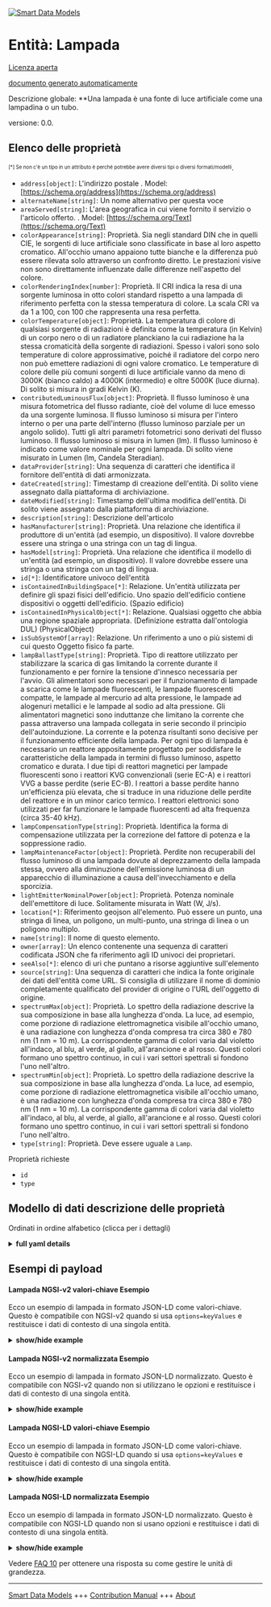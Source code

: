 <!-- 10-Header -->  
[![Smart Data Models](https://smartdatamodels.org/wp-content/uploads/2022/01/SmartDataModels_logo.png "Logo")](https://smartdatamodels.org)  
Entità: Lampada  
===============<!-- /10-Header -->  
<!-- 15-License -->  
[Licenza aperta](https://github.com/smart-data-models//dataModel.S4BLDG/blob/master/Lamp/LICENSE.md)  
[documento generato automaticamente](https://docs.google.com/presentation/d/e/2PACX-1vTs-Ng5dIAwkg91oTTUdt8ua7woBXhPnwavZ0FxgR8BsAI_Ek3C5q97Nd94HS8KhP-r_quD4H0fgyt3/pub?start=false&loop=false&delayms=3000#slide=id.gb715ace035_0_60)  
<!-- /15-License -->  
<!-- 20-Description -->  
Descrizione globale: **Una lampada è una fonte di luce artificiale come una lampadina o un tubo.  
versione: 0.0.  
<!-- /20-Description -->  
<!-- 30-PropertiesList -->  

## Elenco delle proprietà  

<sup><sub>[*] Se non c'è un tipo in un attributo è perché potrebbe avere diversi tipi o diversi formati/modelli</sub></sup>.  
- `address[object]`: L'indirizzo postale  . Model: [https://schema.org/address](https://schema.org/address)- `alternateName[string]`: Un nome alternativo per questa voce  - `areaServed[string]`: L'area geografica in cui viene fornito il servizio o l'articolo offerto.  . Model: [https://schema.org/Text](https://schema.org/Text)- `colorAppearance[string]`: Proprietà. Sia negli standard DIN che in quelli CIE, le sorgenti di luce artificiale sono classificate in base al loro aspetto cromatico. All'occhio umano appaiono tutte bianche e la differenza può essere rilevata solo attraverso un confronto diretto. Le prestazioni visive non sono direttamente influenzate dalle differenze nell'aspetto del colore.  - `colorRenderingIndex[number]`: Proprietà. Il CRI indica la resa di una sorgente luminosa in otto colori standard rispetto a una lampada di riferimento perfetta con la stessa temperatura di colore. La scala CRI va da 1 a 100, con 100 che rappresenta una resa perfetta.  - `colorTemperature[object]`: Proprietà. La temperatura di colore di qualsiasi sorgente di radiazioni è definita come la temperatura (in Kelvin) di un corpo nero o di un radiatore planckiano la cui radiazione ha la stessa cromaticità della sorgente di radiazioni. Spesso i valori sono solo temperature di colore approssimative, poiché il radiatore del corpo nero non può emettere radiazioni di ogni valore cromatico. Le temperature di colore delle più comuni sorgenti di luce artificiale vanno da meno di 3000K (bianco caldo) a 4000K (intermedio) e oltre 5000K (luce diurna). Di solito si misura in gradi Kelvin (K).  - `contributedLuminousFlux[object]`: Proprietà. Il flusso luminoso è una misura fotometrica del flusso radiante, cioè del volume di luce emesso da una sorgente luminosa. Il flusso luminoso si misura per l'intero interno o per una parte dell'interno (flusso luminoso parziale per un angolo solido). Tutti gli altri parametri fotometrici sono derivati del flusso luminoso. Il flusso luminoso si misura in lumen (lm). Il flusso luminoso è indicato come valore nominale per ogni lampada. Di solito viene misurato in Lumen (lm, Candela Steradian).  - `dataProvider[string]`: Una sequenza di caratteri che identifica il fornitore dell'entità di dati armonizzata.  - `dateCreated[string]`: Timestamp di creazione dell'entità. Di solito viene assegnato dalla piattaforma di archiviazione.  - `dateModified[string]`: Timestamp dell'ultima modifica dell'entità. Di solito viene assegnato dalla piattaforma di archiviazione.  - `description[string]`: Descrizione dell'articolo  - `hasManufacturer[string]`: Proprietà. Una relazione che identifica il produttore di un'entità (ad esempio, un dispositivo). Il valore dovrebbe essere una stringa o una stringa con un tag di lingua.  - `hasModel[string]`: Proprietà. Una relazione che identifica il modello di un'entità (ad esempio, un dispositivo). Il valore dovrebbe essere una stringa o una stringa con un tag di lingua.  - `id[*]`: Identificatore univoco dell'entità  - `isContainedInBuildingSpace[*]`: Relazione. Un'entità utilizzata per definire gli spazi fisici dell'edificio. Uno spazio dell'edificio contiene dispositivi o oggetti dell'edificio. (Spazio edificio)  - `isContainedInPhysicalObject[*]`: Relazione. Qualsiasi oggetto che abbia una regione spaziale appropriata.  (Definizione estratta dall'ontologia DUL) (PhysicalObject)  - `isSubSystemOf[array]`: Relazione. Un riferimento a uno o più sistemi di cui questo Oggetto fisico fa parte.  - `lampBallastType[string]`: Proprietà. Tipo di reattore utilizzato per stabilizzare la scarica di gas limitando la corrente durante il funzionamento e per fornire la tensione d'innesco necessaria per l'avvio. Gli alimentatori sono necessari per il funzionamento di lampade a scarica come le lampade fluorescenti, le lampade fluorescenti compatte, le lampade al mercurio ad alta pressione, le lampade ad alogenuri metallici e le lampade al sodio ad alta pressione. Gli alimentatori magnetici sono induttanze che limitano la corrente che passa attraverso una lampada collegata in serie secondo il principio dell'autoinduzione. La corrente e la potenza risultanti sono decisive per il funzionamento efficiente della lampada. Per ogni tipo di lampada è necessario un reattore appositamente progettato per soddisfare le caratteristiche della lampada in termini di flusso luminoso, aspetto cromatico e durata. I due tipi di reattori magnetici per lampade fluorescenti sono i reattori KVG convenzionali (serie EC-A) e i reattori VVG a basse perdite (serie EC-B). I reattori a basse perdite hanno un'efficienza più elevata, che si traduce in una riduzione delle perdite del reattore e in un minor carico termico. I reattori elettronici sono utilizzati per far funzionare le lampade fluorescenti ad alta frequenza (circa 35-40 kHz).  - `lampCompensationType[string]`: Proprietà. Identifica la forma di compensazione utilizzata per la correzione del fattore di potenza e la soppressione radio.  - `lampMaintenanceFactor[object]`: Proprietà. Perdite non recuperabili del flusso luminoso di una lampada dovute al deprezzamento della lampada stessa, ovvero alla diminuzione dell'emissione luminosa di un apparecchio di illuminazione a causa dell'invecchiamento e della sporcizia.  - `lightEmitterNominalPower[object]`: Proprietà. Potenza nominale dell'emettitore di luce. Solitamente misurata in Watt (W, J/s).  - `location[*]`: Riferimento geojson all'elemento. Può essere un punto, una stringa di linea, un poligono, un multi-punto, una stringa di linea o un poligono multiplo.  - `name[string]`: Il nome di questo elemento.  - `owner[array]`: Un elenco contenente una sequenza di caratteri codificata JSON che fa riferimento agli ID univoci dei proprietari.  - `seeAlso[*]`: elenco di uri che puntano a risorse aggiuntive sull'elemento  - `source[string]`: Una sequenza di caratteri che indica la fonte originale dei dati dell'entità come URL. Si consiglia di utilizzare il nome di dominio completamente qualificato del provider di origine o l'URL dell'oggetto di origine.  - `spectrumMax[object]`: Proprietà. Lo spettro della radiazione descrive la sua composizione in base alla lunghezza d'onda. La luce, ad esempio, come porzione di radiazione elettromagnetica visibile all'occhio umano, è una radiazione con lunghezza d'onda compresa tra circa 380 e 780 nm (1 nm = 10 m). La corrispondente gamma di colori varia dal violetto all'indaco, al blu, al verde, al giallo, all'arancione e al rosso. Questi colori formano uno spettro continuo, in cui i vari settori spettrali si fondono l'uno nell'altro.  - `spectrumMin[object]`: Proprietà. Lo spettro della radiazione descrive la sua composizione in base alla lunghezza d'onda. La luce, ad esempio, come porzione di radiazione elettromagnetica visibile all'occhio umano, è una radiazione con lunghezza d'onda compresa tra circa 380 e 780 nm (1 nm = 10 m). La corrispondente gamma di colori varia dal violetto all'indaco, al blu, al verde, al giallo, all'arancione e al rosso. Questi colori formano uno spettro continuo, in cui i vari settori spettrali si fondono l'uno nell'altro.  - `type[string]`: Proprietà. Deve essere uguale a `Lamp`.  <!-- /30-PropertiesList -->  
<!-- 35-RequiredProperties -->  
Proprietà richieste  
- `id`  - `type`  <!-- /35-RequiredProperties -->  
<!-- 40-RequiredProperties -->  
<!-- /40-RequiredProperties -->  
<!-- 50-DataModelHeader -->  
## Modello di dati descrizione delle proprietà  
Ordinati in ordine alfabetico (clicca per i dettagli)  
<!-- /50-DataModelHeader -->  
<!-- 60-ModelYaml -->  
<details><summary><strong>full yaml details</strong></summary>    
```yaml  
Lamp:    
  description: A lamp is an artificial light source such as a light bulb or tube.    
  properties:    
    address:    
      description: The mailing address    
      properties:    
        addressCountry:    
          description: 'Property. The country. For example, Spain. Model:''https://schema.org/addressCountry'''    
          type: string    
        addressLocality:    
          description: 'Property. The locality in which the street address is, and which is in the region. Model:''https://schema.org/addressLocality'''    
          type: string    
        addressRegion:    
          description: 'Property. The region in which the locality is, and which is in the country. Model:''https://schema.org/addressRegion'''    
          type: string    
        district:    
          description: 'A district is a type of administrative division that, in some countries, is managed by the local government.'    
          type: string    
        postOfficeBoxNumber:    
          description: 'Property. The post office box number for PO box addresses. For example, 03578. Model:''https://schema.org/postOfficeBoxNumber'''    
          type: string    
        postalCode:    
          description: 'Property. The postal code. For example, 24004. Model:''https://schema.org/https://schema.org/postalCode'''    
          type: string    
        streetAddress:    
          description: 'Property. The street address. Model:''https://schema.org/streetAddress'''    
          type: string    
        streetNr:    
          description: Number identifying a specific property on a public street.    
          type: string    
      type: object    
      x-ngsi:    
        model: https://schema.org/address    
        type: Property    
    alternateName:    
      description: An alternative name for this item    
      type: string    
      x-ngsi:    
        type: Property    
    areaServed:    
      description: The geographic area where a service or offered item is provided    
      type: string    
      x-ngsi:    
        model: https://schema.org/Text    
        type: Property    
    colorAppearance:    
      description: 'Property. In both the DIN and CIE standards, artificial light sources are classified in terms of their color appearance. To the human eye they all appear to be white the difference can only be detected by direct comparison. Visual performance is not directly affected by differences in color appearance.'    
      type: string    
      x-ngsi:    
        type: Property    
    colorRenderingIndex:    
      description: 'Property. The CRI indicates how well a light source renders eight standard colors compared to perfect reference lamp with the same color temperature. The CRI scale ranges from 1 to 100, with 100 representing perfect rendering properties.'    
      type: number    
      x-ngsi:    
        type: Property    
    colorTemperature:    
      $id: https://smart-data-models.github.com/dataModel.SAREF/Measurement    
      derivedFrom: "https://saref.etsi.org/core/v3.1.1/#saref:Measurement"    
      description: Property. The color temperature of any source of radiation is defined as the temperature (in Kelvin) of a black-body or Planckian radiator whose radiation has the same chromaticity as the source of radiation. Often the values are only approximate color temperatures as the black-body radiator cannot emit radiation of every chromaticity value. The color temperatures of the commonest artificial light sources range from less than 3000K (warm white) to 4000K (intermediate) and over 5000K (daylight). Usually measured in degrees Kelvin (K).    
      license: https://opensource.org/licenses/BSD-3-Clause    
      properties: &lamp_-_properties_-_contributedluminousflux_-_properties    
        observedAt:    
          description: Property. A relationship stating the timestamp of an entity (e.g. a measurement).    
          format: date-time    
          type: string    
        unitCode:    
          description: Property. A relationship identifying the unit of measure used for a certain entity.    
          type: string    
        value:    
          description: 'Property. A relationship defining the value of a certain property, e.g., energy or power. Note that, even if numeric values are expected to enable reasoning, measurement values could use other datatypes.'    
          type: number    
      title: Smart data models - Measurement schema    
      type: object    
      x-ngsi:    
        type: Property    
    contributedLuminousFlux:    
      $id: https://smart-data-models.github.com/dataModel.SAREF/Measurement    
      derivedFrom: "https://saref.etsi.org/core/v3.1.1/#saref:Measurement"    
      description: 'Property. Luminous flux is a photometric measure of radiant flux, i.e. the volume of light emitted from a light source. Luminous flux is measured either for the interior as a whole or for a part of the interior (partial luminous flux for a solid angle). All other photometric parameters are derivatives of luminous flux. Luminous flux is measured in lumens (lm). The luminous flux is given as a nominal value for each lamp. Usually measured in Lumen (lm, Candela Steradian).'    
      license: https://opensource.org/licenses/BSD-3-Clause    
      properties: *lamp_-_properties_-_contributedluminousflux_-_properties    
      title: Smart data models - Measurement schema    
      type: object    
      x-ngsi:    
        type: Property    
    dataProvider:    
      description: A sequence of characters identifying the provider of the harmonised data entity.    
      type: string    
      x-ngsi:    
        type: Property    
    dateCreated:    
      description: Entity creation timestamp. This will usually be allocated by the storage platform.    
      format: date-time    
      type: string    
      x-ngsi:    
        type: Property    
    dateModified:    
      description: Timestamp of the last modification of the entity. This will usually be allocated by the storage platform.    
      format: date-time    
      type: string    
      x-ngsi:    
        type: Property    
    description:    
      description: A description of this item    
      type: string    
      x-ngsi:    
        type: Property    
    hasManufacturer:    
      description: 'Property. A relationship identifying the manufacturer of an entity (e.g., device). The value is expected to be a string or a string with language tag.'    
      type: string    
      x-ngsi:    
        type: Property    
    hasModel:    
      description: 'Property. A relationship identifying the model of an entity (e.g., device). The value is expected to be a string or a string with language tag.'    
      type: string    
      x-ngsi:    
        type: Property    
    id:    
      anyOf: &lamp_-_properties_-_iscontainedinbuildingspace_-_anyof    
        - description: Property. Identifier format of any NGSI entity    
          maxLength: 256    
          minLength: 1    
          pattern: ^[\w\-\.\{\}\$\+\*\[\]`|~^@!,:\\]+$    
          type: string    
        - description: Property. Identifier format of any NGSI entity    
          format: uri    
          type: string    
      description: Unique identifier of the entity    
      x-ngsi:    
        type: Property    
    isContainedInBuildingSpace:    
      anyOf: *lamp_-_properties_-_iscontainedinbuildingspace_-_anyof    
      description: Relationship. An entity used to define the physical spaces of the building. A building space contains devices or building objects. (BuildingSpace)    
      x-ngsi:    
        type: Property    
    isContainedInPhysicalObject:    
      anyOf: *lamp_-_properties_-_iscontainedinbuildingspace_-_anyof    
      description: Relationship. Any Object that has a proper space region.  (Definition extracted from DUL ontology) (PhysicalObject)    
      x-ngsi:    
        type: Property    
    isSubSystemOf:    
      description: Relationship. A reference to a system(s) that this Physical Object is part of.    
      items:    
        anyOf: *lamp_-_properties_-_iscontainedinbuildingspace_-_anyof    
        description: Property. Unique identifier of the entity    
      type: array    
      x-ngsi:    
        type: Relationship    
    lampBallastType:    
      description: 'Property. The type of ballast used to stabilise gas discharge by limiting the current during operation and to deliver the necessary striking voltage for starting. Ballasts are needed to operate Discharge Lamps such as Fluorescent, Compact Fluorescent, High-pressure Mercury, Metal Halide and High-pressure Sodium Lamps. Magnetic ballasts are chokes which limit the current passing through a lamp connected in series on the principle of self-induction. The resultant current and power are decisive for the efficient operation of the lamp. A specially designed ballast is required for every type of lamp to comply with lamp rating in terms of Luminous Flux, Color Appearance and service life. The two types of magnetic ballasts for fluorescent lamps are KVG Conventional (EC-A series) and VVG Low-loss ballasts (EC-B series). Low-loss ballasts have a higher efficiency, which means reduced ballast losses and a lower thermal load. Electronic ballasts are used to run fluorescent lamps at high frequencies (approx. 35 - 40 kHz).'    
      type: string    
      x-ngsi:    
        type: Property    
    lampCompensationType:    
      description: Property. Identifies the form of compensation used for power factor correction and radio suppression.    
      type: string    
      x-ngsi:    
        type: Property    
    lampMaintenanceFactor:    
      $id: https://smart-data-models.github.com/dataModel.SAREF/Measurement    
      derivedFrom: "https://saref.etsi.org/core/v3.1.1/#saref:Measurement"    
      description: Property. Non recoverable losses of luminous flux of a lamp due to lamp depreciation i.e. the decreasing of light output of a luminaire due to aging and dirt.    
      license: https://opensource.org/licenses/BSD-3-Clause    
      properties: *lamp_-_properties_-_contributedluminousflux_-_properties    
      title: Smart data models - Measurement schema    
      type: object    
      x-ngsi:    
        type: Property    
    lightEmitterNominalPower:    
      $id: https://smart-data-models.github.com/dataModel.SAREF/Measurement    
      derivedFrom: "https://saref.etsi.org/core/v3.1.1/#saref:Measurement"    
      description: 'Property. Light emitter nominal power. Usually measured in Watts (W, J/s).'    
      license: https://opensource.org/licenses/BSD-3-Clause    
      properties: *lamp_-_properties_-_contributedluminousflux_-_properties    
      title: Smart data models - Measurement schema    
      type: object    
      x-ngsi:    
        type: Property    
    location:    
      description: 'Geojson reference to the item. It can be Point, LineString, Polygon, MultiPoint, MultiLineString or MultiPolygon'    
      oneOf:    
        - description: GeoProperty. Geojson reference to the item. Point    
          properties:    
            bbox:    
              items:    
                type: number    
              minItems: 4    
              type: array    
            coordinates:    
              items:    
                type: number    
              minItems: 2    
              type: array    
            type:    
              enum:    
                - Point    
              type: string    
          required:    
            - type    
            - coordinates    
          title: GeoJSON Point    
          type: object    
        - description: GeoProperty. Geojson reference to the item. LineString    
          properties:    
            bbox:    
              items:    
                type: number    
              minItems: 4    
              type: array    
            coordinates:    
              items:    
                items:    
                  type: number    
                minItems: 2    
                type: array    
              minItems: 2    
              type: array    
            type:    
              enum:    
                - LineString    
              type: string    
          required:    
            - type    
            - coordinates    
          title: GeoJSON LineString    
          type: object    
        - description: GeoProperty. Geojson reference to the item. Polygon    
          properties:    
            bbox:    
              items:    
                type: number    
              minItems: 4    
              type: array    
            coordinates:    
              items:    
                items:    
                  items:    
                    type: number    
                  minItems: 2    
                  type: array    
                minItems: 4    
                type: array    
              type: array    
            type:    
              enum:    
                - Polygon    
              type: string    
          required:    
            - type    
            - coordinates    
          title: GeoJSON Polygon    
          type: object    
        - description: GeoProperty. Geojson reference to the item. MultiPoint    
          properties:    
            bbox:    
              items:    
                type: number    
              minItems: 4    
              type: array    
            coordinates:    
              items:    
                items:    
                  type: number    
                minItems: 2    
                type: array    
              type: array    
            type:    
              enum:    
                - MultiPoint    
              type: string    
          required:    
            - type    
            - coordinates    
          title: GeoJSON MultiPoint    
          type: object    
        - description: GeoProperty. Geojson reference to the item. MultiLineString    
          properties:    
            bbox:    
              items:    
                type: number    
              minItems: 4    
              type: array    
            coordinates:    
              items:    
                items:    
                  items:    
                    type: number    
                  minItems: 2    
                  type: array    
                minItems: 2    
                type: array    
              type: array    
            type:    
              enum:    
                - MultiLineString    
              type: string    
          required:    
            - type    
            - coordinates    
          title: GeoJSON MultiLineString    
          type: object    
        - description: GeoProperty. Geojson reference to the item. MultiLineString    
          properties:    
            bbox:    
              items:    
                type: number    
              minItems: 4    
              type: array    
            coordinates:    
              items:    
                items:    
                  items:    
                    items:    
                      type: number    
                    minItems: 2    
                    type: array    
                  minItems: 4    
                  type: array    
                type: array    
              type: array    
            type:    
              enum:    
                - MultiPolygon    
              type: string    
          required:    
            - type    
            - coordinates    
          title: GeoJSON MultiPolygon    
          type: object    
      x-ngsi:    
        type: GeoProperty    
    name:    
      description: The name of this item.    
      type: string    
      x-ngsi:    
        type: Property    
    owner:    
      description: A List containing a JSON encoded sequence of characters referencing the unique Ids of the owner(s)    
      items:    
        anyOf: *lamp_-_properties_-_iscontainedinbuildingspace_-_anyof    
        description: Property. Unique identifier of the entity    
      type: array    
      x-ngsi:    
        type: Property    
    seeAlso:    
      description: list of uri pointing to additional resources about the item    
      oneOf:    
        - items:    
            format: uri    
            type: string    
          minItems: 1    
          type: array    
        - format: uri    
          type: string    
      x-ngsi:    
        type: Property    
    source:    
      description: 'A sequence of characters giving the original source of the entity data as a URL. Recommended to be the fully qualified domain name of the source provider, or the URL to the source object.'    
      type: string    
      x-ngsi:    
        type: Property    
    spectrumMax:    
      $id: https://smart-data-models.github.com/dataModel.SAREF/Measurement    
      derivedFrom: "https://saref.etsi.org/core/v3.1.1/#saref:Measurement"    
      description: 'Property. The spectrum of radiation describes its composition with regard to wavelength. Light, for example, as the portion of electromagnetic radiation that is visible to the human eye, is radiation with wavelengths in the range of approx. 380 to 780 nm (1 nm = 10 m). The corresponding range of colours varies from violet to indigo, blue, green, yellow, orange, and red. These colours form a continuous spectrum, in which the various spectral sectors merge into each other.'    
      license: https://opensource.org/licenses/BSD-3-Clause    
      properties: *lamp_-_properties_-_contributedluminousflux_-_properties    
      title: Smart data models - Measurement schema    
      type: object    
      x-ngsi:    
        type: Property    
    spectrumMin:    
      $id: https://smart-data-models.github.com/dataModel.SAREF/Measurement    
      derivedFrom: "https://saref.etsi.org/core/v3.1.1/#saref:Measurement"    
      description: 'Property. The spectrum of radiation describes its composition with regard to wavelength. Light, for example, as the portion of electromagnetic radiation that is visible to the human eye, is radiation with wavelengths in the range of approx. 380 to 780 nm (1 nm = 10 m). The corresponding range of colours varies from violet to indigo, blue, green, yellow, orange, and red. These colours form a continuous spectrum, in which the various spectral sectors merge into each other.'    
      license: https://opensource.org/licenses/BSD-3-Clause    
      properties: *lamp_-_properties_-_contributedluminousflux_-_properties    
      title: Smart data models - Measurement schema    
      type: object    
      x-ngsi:    
        type: Property    
    type:    
      description: Property. It must be equal to `Lamp`.    
      enum:    
        - Lamp    
      type: string    
      x-ngsi:    
        type: Property    
  required:    
    - id    
    - type    
  type: object    
  x-derived-from: "https://saref.etsi.org/saref4bldg/v1.1.2/#s4bldg:Lamp"    
  x-disclaimer: 'Redistribution and use in source and binary forms, with or without modification, are permitted  provided that the license conditions are met. Copyleft (c) 2022 Contributors to Smart Data Models Program'    
  x-license-url: https://github.com/smart-data-models/dataModel.S4BLDG/blob/master/Lamp/LICENSE.md    
  x-model-schema: https://smart-data-models.github.com/dataModel.SAREF4BLDG/Lamp/schema.json    
  x-model-tags: SAREF Lamp    
  x-version: 0.0.    
```  
</details>    
<!-- /60-ModelYaml -->  
<!-- 70-MiddleNotes -->  
<!-- /70-MiddleNotes -->  
<!-- 80-Examples -->  
## Esempi di payload  
#### Lampada NGSI-v2 valori-chiave Esempio  
Ecco un esempio di lampada in formato JSON-LD come valori-chiave. Questo è compatibile con NGSI-v2 quando si usa `options=keyValues` e restituisce i dati di contesto di una singola entità.  
<details><summary><strong>show/hide example</strong></summary>    
```json  
{  
    "id": "urn:ngsi-ld:Lamp:732d4c91-579b-4ff8-b6f1-fcc429bcc3d7",  
    "type": "Lamp",  
    "colorAppearance": "Washington",  
    "colorRenderingIndex": 0.8153696255721333,  
    "colorTemperature": 0.09664075512365078,  
    "contributedLuminousFlux": 0.9207573270583412,  
    "lampBallastType": "Cape",  
    "lampCompensationType": "systematic",  
    "lampMaintenanceFactor": 0.4913004655459732,  
    "lightEmitterNominalPower": 0.2998024622331251,  
    "spectrumMax": 0.2518554879273158,  
    "spectrumMin": 0.7386218055211833,  
    "isContainedInBuildingSpace": "urn:ngsi-ld:BuildingSpace:eb3dae30-05b0-44ba-8c58-172cd5f7b96e",  
    "isContainedInPhysicalObject": "urn:ngsi-ld:PhysicalObject:5b981637-1f0e-41ac-b72d-4bc21f2bb629",  
    "isSubSystemOf": [  
        "urn:ngsi-ld:System:66da3c56-f167-4dd1-8691-9fea4013aa22",  
        "urn:ngsi-ld:System:1cab8165-219d-49db-823b-5eae961620c5",  
        "urn:ngsi-ld:System:76285f6c-9a86-48a1-94dd-e379a4fe4394"  
    ],  
    "hasManufacturer": "Lamp Company Inc.",  
    "hasModel": "Lamp 0.1.2",  
    "dateCreated": "2023-01-25T18:30:26Z",  
    "dateModified": "2023-01-25T16:57:18Z",  
    "source": "Import",  
    "name": "Lamp",  
    "alternateName": "Lamp type 2",  
    "description": "Lamp of limited Lamp types",  
    "dataProvider": "IFC file"  
}  
```  
</details>  
#### Lampada NGSI-v2 normalizzata Esempio  
Ecco un esempio di lampada in formato JSON-LD normalizzato. Questo è compatibile con NGSI-v2 quando non si utilizzano le opzioni e restituisce i dati di contesto di una singola entità.  
<details><summary><strong>show/hide example</strong></summary>    
```json  
{  
  "id": "urn:ngsi-ld:Lamp:e4e06bbb-5963-421b-b721-afbec54cf22e",  
  "type": "Lamp",  
  "colorAppearance": {  
    "type": "Text",  
    "value": "intranet"  
  },  
  "colorRenderingIndex": {  
    "type": "Float",  
    "value": 0.9381317485666679  
  },  
  "colorTemperature": {  
    "type": "Measurement",  
    "value":  0.162971670454518  
  },  
  "contributedLuminousFlux": {  
    "type": "Measurement",  
    "value":  0.9333222274075583  
  },  
  "lampBallastType": {  
    "type": "Text",  
    "value": "Intelligent"  
  },  
  "lampCompensationType": {  
    "type": "Text",  
    "value": "Web"  
  },  
  "lampMaintenanceFactor": {  
    "type": "Measurement",  
    "value":  0.7734465932124935  
  },  
  "lightEmitterNominalPower": {  
    "type": "Measurement",  
    "value":  0.34992609812300746  
  },  
  "spectrumMax": {  
    "type": "Measurement",  
    "value":  0.7513509645742688  
  },  
  "spectrumMin": {  
    "type": "Measurement",  
    "value":  0.6531361967308142  
  },  
  "isContainedInBuildingSpace": {  
    "type": "URI",  
    "value": "urn:ngsi-ld:BuildingSpace:7f2b0435-7136-42aa-a3f5-14d718fe167b"  
  },  
  "isContainedInPhysicalObject": {  
    "type": "URI",  
    "value": "urn:ngsi-ld:PhysicalObject:870d927a-894d-443c-8202-a3f85d8010eb"  
  },  
  "isSubSystemOf": {  
    "type": "array",  
    "value": [  
      {  
        "type": "URI",  
        "value": "urn:ngsi-ld:System:21b3835c-564a-4b0c-9dc3-0f0e67489ad0"  
      },  
      {  
        "type": "URI",  
        "value": "urn:ngsi-ld:System:dfe58786-fa48-479c-97a9-09656f1751df"  
      },  
      {  
        "type": "URI",  
        "value": "urn:ngsi-ld:System:392b7d40-d54f-4e86-946f-7c89af254076"  
      }  
    ]  
  },  
  "hasManufacturer": {  
    "type": "Text",  
    "value": "Lamp Company Inc."  
  },  
  "hasModel": {  
    "type": "Text",  
    "value": "Lamp 0.1.2"  
  },  
  "dateCreated": {  
    "type": "DateTime",  
    "value": "2023-01-25T19:38:30.2179353+01:00"  
  },  
  "dateModified": {  
    "type": "DateTime",  
    "value": "2023-01-25T15:39:19.6056355+01:00"  
  },  
  "source": {  
    "type": "Text",  
    "value": "Import"  
  },  
  "name": {  
    "type": "Text",  
    "value": "Lamp"  
  },  
  "alternateName": {  
    "type": "Text",  
    "value": "Lamp type 2"  
  },  
  "description": {  
    "type": "Text",  
    "value": "Lamp of limited Lamp types"  
  },  
  "dataProvider": {  
    "type": "Text",  
    "value": "IFC file"  
  }  
}  
```  
</details>  
#### Lampada NGSI-LD valori-chiave Esempio  
Ecco un esempio di lampada in formato JSON-LD come valori-chiave. Questo è compatibile con NGSI-LD quando si usa `options=keyValues` e restituisce i dati di contesto di una singola entità.  
<details><summary><strong>show/hide example</strong></summary>    
```json  
{  
  "id": "urn:ngsi-ld:Lamp:732d4c91-579b-4ff8-b6f1-fcc429bcc3d7",  
  "type": "Lamp",  
  "colorAppearance": "Washington",  
  "colorRenderingIndex": 0.8153696255721333,  
  "colorTemperature": 0.09664075512365078,  
  "contributedLuminousFlux": 0.9207573270583412,  
  "lampBallastType": "Cape",  
  "lampCompensationType": "systematic",  
  "lampMaintenanceFactor": 0.4913004655459732,  
  "lightEmitterNominalPower": 0.2998024622331251,  
  "spectrumMax": 0.2518554879273158,  
  "spectrumMin": 0.7386218055211833,  
  "isContainedInBuildingSpace": "urn:ngsi-ld:BuildingSpace:eb3dae30-05b0-44ba-8c58-172cd5f7b96e",  
  "isContainedInPhysicalObject": "urn:ngsi-ld:PhysicalObject:5b981637-1f0e-41ac-b72d-4bc21f2bb629",  
  "isSubSystemOf": [  
    "urn:ngsi-ld:System:66da3c56-f167-4dd1-8691-9fea4013aa22",  
    "urn:ngsi-ld:System:1cab8165-219d-49db-823b-5eae961620c5",  
    "urn:ngsi-ld:System:76285f6c-9a86-48a1-94dd-e379a4fe4394"  
  ],  
  "hasManufacturer": "Lamp Company Inc.",  
  "hasModel": "Lamp 0.1.2",  
  "dateCreated": "2023-01-25T18:30:26Z",  
  "dateModified": "2023-01-25T16:57:18Z",  
  "source": "Import",  
  "name": "Lamp",  
  "alternateName": "Lamp type 2",  
  "description": "Lamp of limited Lamp types",  
  "dataProvider": "IFC file",  
  "@context": [  
    "https://raw.githubusercontent.com/smart-data-models/dataModel.S4BLDG/master/context.jsonld",  
    "https://uri.etsi.org/ngsi-ld/v1/ngsi-ld-core-context.jsonld"  
  ]  
}  
```  
</details>  
#### Lampada NGSI-LD normalizzata Esempio  
Ecco un esempio di lampada in formato JSON-LD normalizzato. Questo è compatibile con NGSI-LD quando non si usano opzioni e restituisce i dati di contesto di una singola entità.  
<details><summary><strong>show/hide example</strong></summary>    
```json  
{  
  "id": "urn:ngsi-ld:Lamp:a14c597e-ec02-4db5-aad5-6107d6435015",  
  "type": "Lamp",  
  "colorAppearance": {  
    "type": "Property",  
    "value": "card"  
  },  
  "colorRenderingIndex": {  
    "type": "Property",  
    "value": 0.6745960848595047  
  },  
  "colorTemperature": {  
    "type": "Property",  
    "unitCode": "K",  
    "observedAt": "2023-01-26T05:53:48Z",  
    "value": 0.03839635886669124  
  },  
  "contributedLuminousFlux": {  
    "type": "Property",  
    "unitCode": "Steradian",  
    "observedAt": "2023-01-26T12:44:07Z",  
    "value": 0.43828304543957874  
  },  
  "lampBallastType": {  
    "type": "Property",  
    "value": "mobile"  
  },  
  "lampCompensationType": {  
    "type": "Property",  
    "value": "seize"  
  },  
  "lampMaintenanceFactor": {  
    "type": "Property",  
    "unitCode": "NA",  
    "observedAt": "2023-01-26T06:20:56Z",  
    "value": 0.035996560482205564  
  },  
  "lightEmitterNominalPower": {  
    "type": "Property",  
    "unitCode": "J/s",  
    "observedAt": "2023-01-25T17:44:26Z",  
    "value": 0.3144630350336074  
  },  
  "spectrumMax": {  
    "type": "Property",  
    "unitCode": "NA",  
    "observedAt": "2023-01-25T17:43:19Z",  
    "value": 0.5533105661727246  
  },  
  "spectrumMin": {  
    "type": "Property",  
    "unitCode": "NA",  
    "observedAt": "2023-01-25T16:58:44Z",  
    "value": 0.3399337921412814  
  },  
  "isContainedInBuildingSpace": {  
    "type": "Relationship",  
    "object": "urn:ngsi-ld:BuildingSpace:550d9127-0996-4282-af73-1a7cbef3bee7"  
  },  
  "isContainedInPhysicalObject": {  
    "type": "Relationship",  
    "object": "urn:ngsi-ld:PhysicalObject:6fc10ce2-d07f-4837-9104-c17e7b33b812"  
  },  
  "isSubSystemOf": [  
    {  
      "type": "Relationship",  
      "object": "urn:ngsi-ld:System:a76465e2-2473-4048-849b-8f59eb40e19e"  
    },  
    {  
      "type": "Relationship",  
      "object": "urn:ngsi-ld:System:eaa2ffb0-4ea6-4904-a271-01c8cb171034"  
    },  
    {  
      "type": "Relationship",  
      "object": "urn:ngsi-ld:System:dc605242-4054-4fc8-89ba-8bce59724d02"  
    }  
  ],  
  "hasManufacturer": {  
    "type": "Property",  
    "value": "Lamp Company Inc."  
  },  
  "hasModel": {  
    "type": "Property",  
    "value": "Lamp 0.1.2"  
  },  
  "dateCreated": {  
    "type": "Property",  
    "value": "2023-01-25T21:41:50Z"  
  },  
  "dateModified": {  
    "type": "Property",  
    "value": "2023-01-25T17:39:08Z"  
  },  
  "source": {  
    "type": "Property",  
    "value": "Import"  
  },  
  "name": {  
    "type": "Property",  
    "value": "Lamp"  
  },  
  "alternateName": {  
    "type": "Property",  
    "value": "Lamp type 2"  
  },  
  "description": {  
    "type": "Property",  
    "value": "Lamp of limited Lamp types"  
  },  
  "dataProvider": {  
    "type": "Property",  
    "value": "IFC file"  
  },  
  "@context": [  
    "https://raw.githubusercontent.com/smart-data-models/dataModel.S4BLDG/master/context.jsonld",  
    "https://uri.etsi.org/ngsi-ld/v1/ngsi-ld-core-context.jsonld"  
  ]  
}  
```  
</details><!-- /80-Examples -->  
<!-- 90-FooterNotes -->  
<!-- /90-FooterNotes -->  
<!-- 95-Units -->  
Vedere [FAQ 10](https://smartdatamodels.org/index.php/faqs/) per ottenere una risposta su come gestire le unità di grandezza.  
<!-- /95-Units -->  
<!-- 97-LastFooter -->  
---  
[Smart Data Models](https://smartdatamodels.org) +++ [Contribution Manual](https://bit.ly/contribution_manual) +++ [About](https://bit.ly/Introduction_SDM)<!-- /97-LastFooter -->  
